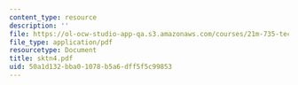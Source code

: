 ```yaml
---
content_type: resource
description: ''
file: https://ol-ocw-studio-app-qa.s3.amazonaws.com/courses/21m-735-technical-design-scenery-mechanisms-and-special-effects-spring-2004/50a1d132bba01078b5a6dff5f5c99853_sktn4.pdf
file_type: application/pdf
resourcetype: Document
title: sktn4.pdf
uid: 50a1d132-bba0-1078-b5a6-dff5f5c99853
---
```

